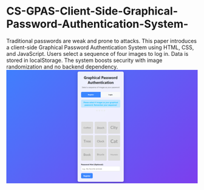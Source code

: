 # CS-GPAS-Client-Side-Graphical-Password-Authentication-System-
Traditional passwords are weak and prone to attacks. This paper introduces a client-side Graphical Password Authentication System using HTML, CSS, and JavaScript. Users select a sequence of four images to log in. Data is stored in localStorage. The system boosts security with image randomization and no backend dependency.
![image alt](https://github.com/khuttes/CS-GPAS-Client-Side-Graphical-Password-Authentication-System-/blob/758fd4853326297cfc6125e0842c32eae20af38d/Screenshot%202025-07-30%20120701.png)
